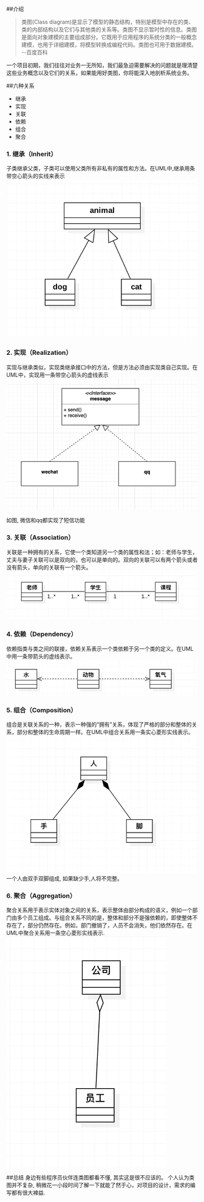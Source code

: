 ##介绍
>类图(Class diagram)是显示了模型的静态结构，特别是模型中存在的类、类的内部结构以及它们与其他类的关系等。类图不显示暂时性的信息。类图是面向对象建模的主要组成部分。它既用于应用程序的系统分类的一般概念建模，也用于详细建模，将模型转换成编程代码。类图也可用于数据建模。  --百度百科

一个项目初期，我们往往对业务一无所知，我们最急迫需要解决的问题就是理清楚这些业务概念以及它们的关系，如果能用好类图，你将能深入地剖析系统业务。

##六种关系
* 继承
* 实现
* 关联
* 依赖
* 组合
* 聚合

### 1. 继承（Inherit）
子类继承父类，子类可以使用父类所有非私有的属性和方法。在UML中,继承用条带空心箭头的实线来表示
![继承.png](resources/F025B33751D5BBEE99D5DC0C5C4C15D0.png)


### 2. 实现（Realization）
实现与继承类似，实现类继承接口中的方法，但是方法必须由实现类自己实现。在UML中，实现用一条带空心箭头的虚线表示
![实现.png](resources/B64B4CB639591E88A8F6A204B49EA6CD.png)

如图, 微信和qq都实现了短信功能

### 3. 关联（Association）
关联是一种拥有的关系，它使一个类知道另一个类的属性和法；如：老师与学生，丈夫与妻子关联可以是双向的，也可以是单向的。双向的关联可以有两个箭头或者没有箭头，单向的关联有一个箭头。
![关联.png](resources/69D18C1C4B9F195E118467414D5DBE0B.png)

### 4. 依赖（Dependency）
依赖指类与类之间的联接，依赖关系表示一个类依赖于另一个类的定义。在UML中用一条带箭头的虚线表示。
![依赖.png](resources/FF83CA9D73E5F9CB5B8D10C51AE518A3.png)

### 5. 组合（Composition）
组合是关联关系的一种，表示一种强的“拥有”关系，体现了严格的部分和整体的关系，部分和整体的生命周期一样。在UML中组合关系用一条实心菱形实线表示。
![组合.png](resources/7851D07A7CBB9DC9C7B4D085F1575178.png)
一个人由双手双脚组成, 如果缺少手,人将不完整。

### 6. 聚合（Aggregation）
聚合关系用于表示实体对象之间的关系，表示整体由部分构成的语义，例如一个部门由多个员工组成。与组合关系不同的是，整体和部分不是强依赖的，即使整体不存在了，部分仍然存在。例如，部门撤销了，人员不会消失，他们依然存在。在UML中聚合关系用一条空心菱形实线表示.
![聚合.png](resources/ED8A266A500F85F960EC0C57379661FD.png)

##总结
身边有些程序员伙伴连类图都看不懂, 其实这是很不应该的。
个人认为类图并不复杂, 稍微花一小段时间了解一下就能了然于心，对项目的设计，需求的编写都有很大裨益.